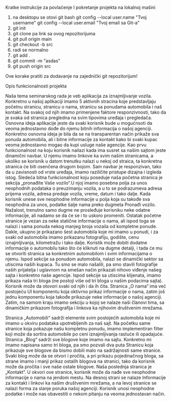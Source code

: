 Kratke instrukcije za povlačenje I pokretanje projekta na lokalnoj mašini

1) na desktopu se otovi git bash
git config --local user.name "Tvoj username"
git config --local user.email "Tvoj email sa Git-a"
2) git init 
3) git clone pa link sa ovog repozitorijuma
4) git pull origin main
5) git checkout -b src
6) radi se normalno
7) git add .
8) git commit -m "asdas"
9) git push origin src

Ove korake pratiti za dodavanje na zajednički git repozitorijum!

Opis funkcionalnosti projekta

Naša tema seminarskog rada je veb aplikacija za iznajmljivanje vozila. Konkretno u našoj aplikaciji imamo 5 aktivnih stracina koje predstavljaju početnu stranicu, stranicu o nama, stranicu sa ponudama automobila i naš kontakt. 
Na svakoj od njih imamo primenjene faktore responzivnosti, tako da je svaka od stranica pregledna na svim tipovima uređaja i pregledača. 
Osnovna ideja aplikacije jeste da svaki korisnik bude u mogućnsoti da veoma jednostavno dođe do njemu bitnih informacija o našoj agenciji. Konkretno osnovna ideja je bila da se na transparentan način prikaže sva ponuda automobila, ali i bitne informacije za kontakt kako bi svaki kupac veoma jednostavno mogao da kupi usluge naše agencije.
Kao prvu funkcionalnost na koju korisnik nailazi kada ima susret sa našim sajtom jeste dinamični navbar. U njemu imamo linkove ka svim našim stranicama, a ukoliko se korisnik u datom trenutku nalazi u nekoj od straica, ta konkretna stranica će biti osenčena drugom bojom. Sam navbar je responzivan, tako da u zavisnosti od vrste uređaja, imamo raziličite pristupe dizajna i izgleda istog.
Sledeća bitna funkcionalnost koju poseduje naša početna stranica je sekcija „pronađite Vaše vozilo“.U njoj imamo posebna polja za unos neophodnih podataka o preuzimanju vozila, a u to se podrazumeva adresa prijema vozila, adresa predaje vozila, vreme, datum i tako dalje. Kada korisnik unese sve neophodne informacije u polja koja su takođe sva neophodna za unos, podatke šalje nama preko dugmeta Pronađi vozilo. Nažalost, trenutno samo dugme ne prosleđuje korisniku neke odatne informacije, ali nadamo se da će se i to uskoro promeniti.
Ostatak početne stranice je vezan za neke statične informacije o nama, ali ispod toga se nalazi i sama ponuda nekog manjeg broja vozaila od kompletne ponude. Dakle, ukupno je prikazano šest automobila koje mi imamo u ponudi, i za svaki od automobila imamo prikazanu fotografiju, godište, cenu iznajmljivanja, kilometražu i tako dalje. Koristik može dobiti  dodatne informacije o automobilu tako što će kliknuti na dugme detalji, i tada će mu se otvoriti stranica sa konkretnim automobilom i svim informacijama o njemu. 
Ispod sekcije sa ponudom automobila, nalazi se dinamički sektor sa utiscima naših kupaca. Tu smo se malo našalili, pa smo stavili fotografije naših prijatelja i uglavnom na smešan način prikazali nihovo viđenje našeg sajta i konkretno naše agencije. Ispod sekcije sa utiscima klijenata, imamo prikaza naša tri bloga (ne postoji više od tri bloga u našim podacima sajta). Korisnik može da otovori svaki od njih i da ih čita.
Stranica „O nama“ ima već postojeću UI komponentu koja oktivrno prikaz informacije o nama, zatim još jednu komponentu koja takođe prikazuje neke informacije o našoj agenciji.
Zatim, na samom kraju imamo sekciju u kojoj se nalaze naši članovi tima, sa dinamičkim prikazom fotografija i linkova ka njihovim društvenim mrežama.

Stranica „Automobili“ sadrži elemente svim postojećih automobila koje mi imamo u okviru podataka upotrebljenih za naš sajt. Na početku same stranice koja pokazuje našu kompletnu ponudu, imamo implementiran filter koji može da sortira automobile po ceni iznajmljivanja rastuće ili opadajuće.
Stranica „Blog“ sadrži sve blogove koje imamo na sajtu. Konkretno mi imamo napisana samo tri bloga, pa smo pozvali dva puta Stranicu koja prikazuje sve blogove da bismo dobili malo na sadržajnosti same stranice. Svaki blog može da se otvori i pročita, a pri prikazu pojedinačnog bloga, sa strane imamo i manji prikaz ostalih blogova na stranici, tako da korisnik može da pročita i sve naše ostale blogove.
Naša poslednja stranica je „Kontakt“. U okvori ove stranice, korisnik može da nađe sve neophodne informacije o nama na jendom mestu. Na desnoj strani se nalaze Informacije za kontakt i linkovi ka našim društvenim mrežama, a na levoj stranice se nalazi forma za slanje poruka našoj agenciji. Korisnik unosi neophodne podatke i može nas obavestiti o nekom pitanju na veoma jednostavan način.

